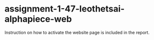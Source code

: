 # assignment-1-47-leothetsai-alphapiece-web
Instruction on how to activate the website page is included in the report.
